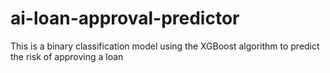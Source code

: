 # ai-loan-approval-predictor
This is a binary classification model using the XGBoost algorithm to predict the risk of approving a loan
